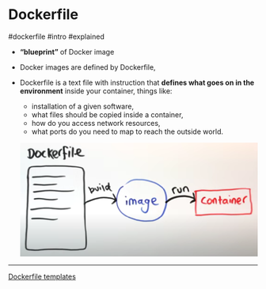 # Dockerfile

#dockerfile #intro #explained

- **“blueprint”** of Docker image
- Docker images are defined by Dockerfile,
- Dockerfile is a text file with instruction that **defines what goes on in the environment** inside your container, things like:
    - installation of a given software,
    - what files should be copied inside a container,
    - how do you access network resources,
    - what ports do you need to map to reach the outside world.

    ![Untitled](ATTACHMENTS/Untitled-3.png)
    

---
[Dockerfile templates](Dockerfile%20templates.md)